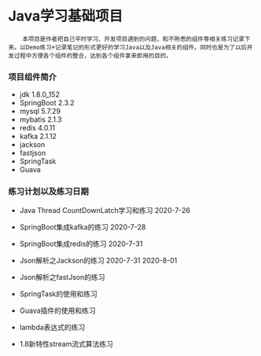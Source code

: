 # Java学习基础项目

        本项目是作者把自己平时学习、开发项目遇到的问题，和不熟悉的组件等相关练习记录下来。以Demo练习+记录笔记的形式更好的学习Java以及Java相关的组件。同时也是为了以后开发过程中方便各个组件的整合，达到各个组件拿来即用的目的。


### 项目组件简介

   * jdk 1.8.0_152
   * SpringBoot 2.3.2
   * mysql 5.7.29
   * mybatis 2.1.3
   * redis 4.0.11
   * kafka 2.1.12
   * jackson
   * fastjson
   * SpringTask
   * Guava
    

### 练习计划以及练习日期

* Java Thread CountDownLatch学习和练习 2020-7-26

* SpringBoot集成kafka的练习 2020-7-28

* SpringBoot集成redis的练习  2020-7-31

* Json解析之Jackson的练习 2020-7-31 2020-8-01





* Json解析之fastJson的练习

* SpringTask的使用和练习

* Guava插件的使用和练习

* lambda表达式的练习

* 1.8新特性stream流式算法练习
